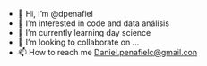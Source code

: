 - 👋 Hi, I’m @dpenafiel
- 👀 I’m interested in code and data análisis 
- 🌱 I’m currently learning day science
- 💞️ I’m looking to collaborate on ...
- 📫 How to reach me  Daniel.penafielc@gmail.con

<!---
dpenafiel/dpenafiel is a ✨ special ✨ repository because its `README.md` (this file) appears on your GitHub profile.
You can click the Preview link to take a look at your changes.
--->
